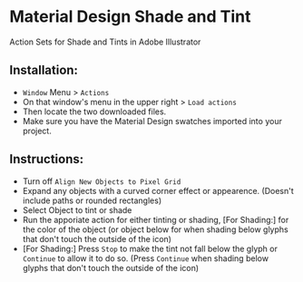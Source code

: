 # Material Design Shade and Tint
Action Sets for Shade and Tints in Adobe Illustrator

## Installation:
- `Window` Menu > `Actions`
- On that window's menu in the upper right > `Load actions`
- Then locate the two downloaded files.
- Make sure you have the Material Design swatches imported into your project.

## Instructions:
- Turn off `Align New Objects to Pixel Grid`
- Expand any objects with a curved corner effect or appearence. (Doesn't include paths or rounded rectangles)
- Select Object to tint or shade
- Run the apporiate action for either tinting or shading, [For Shading:] for the color of the object (or object below for when shading below glyphs that don't touch the outside of the icon)
- [For Shading:] Press `Stop` to make the tint not fall below the glyph or `Continue` to allow it to do so. (Press `Continue` when shading below glyphs that don't touch the outside of the icon)
